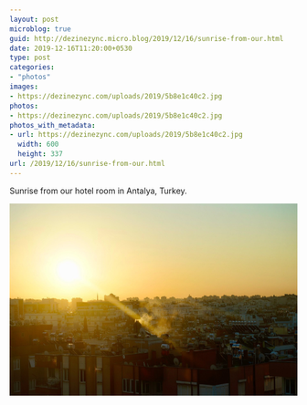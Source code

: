 ```yaml
---
layout: post
microblog: true
guid: http://dezinezync.micro.blog/2019/12/16/sunrise-from-our.html
date: 2019-12-16T11:20:00+0530
type: post
categories:
- "photos"
images:
- https://dezinezync.com/uploads/2019/5b8e1c40c2.jpg
photos:
- https://dezinezync.com/uploads/2019/5b8e1c40c2.jpg
photos_with_metadata:
- url: https://dezinezync.com/uploads/2019/5b8e1c40c2.jpg
  width: 600
  height: 337
url: /2019/12/16/sunrise-from-our.html
---
```

Sunrise from our hotel room in Antalya, Turkey. 

<img src="/uploads/2019/5b8e1c40c2.jpg" width="600" height="337" alt="" />
